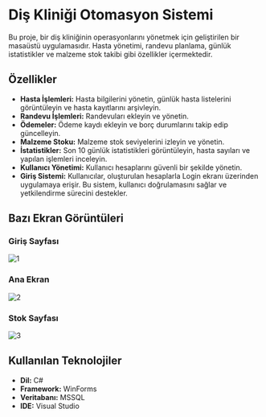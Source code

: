 # Diş Kliniği Otomasyon Sistemi

Bu proje, bir diş kliniğinin operasyonlarını yönetmek için geliştirilen bir masaüstü uygulamasıdır. Hasta yönetimi, randevu planlama, günlük istatistikler ve malzeme stok takibi gibi özellikler içermektedir.

## Özellikler

- **Hasta İşlemleri:** Hasta bilgilerini yönetin, günlük hasta listelerini görüntüleyin ve hasta kayıtlarını arşivleyin.
- **Randevu İşlemleri:** Randevuları ekleyin ve yönetin.
- **Ödemeler:** Ödeme kaydı ekleyin ve borç durumlarını takip edip güncelleyin.
- **Malzeme Stoku:** Malzeme stok seviyelerini izleyin ve yönetin.
- **İstatistikler:** Son 10 günlük istatistikleri görüntüleyin, hasta sayıları ve yapılan işlemleri inceleyin.
- **Kullanıcı Yönetimi:** Kullanıcı hesaplarını güvenli bir şekilde yönetin.
- **Giriş Sistemi:** Kullanıcılar, oluşturulan hesaplarla Login ekranı üzerinden uygulamaya erişir. Bu sistem, kullanıcı doğrulamasını sağlar ve yetkilendirme sürecini destekler.

## Bazı Ekran Görüntüleri

### Giriş Sayfası
![1](https://github.com/user-attachments/assets/85e84979-4650-43d3-b0d9-f3310584146b)

### Ana Ekran
![2](https://github.com/user-attachments/assets/55f08faa-76d4-4e2a-a213-1062370acff0)

### Stok Sayfası
![3](https://github.com/user-attachments/assets/b0da393d-c5ca-4b56-9e8d-a6039d676483)

## Kullanılan Teknolojiler

- **Dil:** C#
- **Framework:** WinForms
- **Veritabanı:** MSSQL
- **IDE:** Visual Studio
